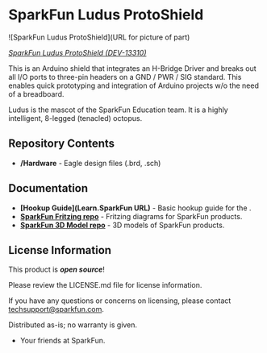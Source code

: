 SparkFun Ludus ProtoShield
===========================

![SparkFun Ludus ProtoShield](URL for picture of part)

[*SparkFun Ludus ProtoShield (DEV-13310)*](https://www.sparkfun.com/products/13310)

This is an Arduino shield that integrates an H-Bridge Driver and breaks out 
all I/O ports to three-pin headers on a GND / PWR / SIG standard. This enables quick
prototyping and integration of Arduino projects w/o the need of a breadboard.

Ludus is the mascot of the SparkFun Education team. It is a highly intelligent, 8-legged (tenacled) octopus.


Repository Contents
-------------------

* **/Hardware** - Eagle design files (.brd, .sch)

Documentation
--------------
* **[Hookup Guide](Learn.SparkFun URL)** - Basic hookup guide for the <PRODUCT NAME>.
* **[SparkFun Fritzing repo](https://github.com/sparkfun/Fritzing_Parts)** - Fritzing diagrams for SparkFun products.
* **[SparkFun 3D Model repo](https://github.com/sparkfun/3D_Models)** - 3D models of SparkFun products. 

License Information
-------------------

This product is _**open source**_! 

Please review the LICENSE.md file for license information. 

If you have any questions or concerns on licensing, please contact techsupport@sparkfun.com.

Distributed as-is; no warranty is given.

- Your friends at SparkFun.